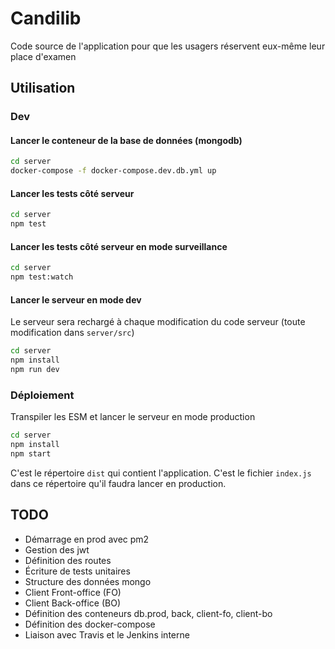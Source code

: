 # Candilib

Code source de l'application pour que les usagers réservent eux-même leur place d'examen

## Utilisation

### Dev

#### Lancer le conteneur de la base de données (mongodb)

```bash
cd server
docker-compose -f docker-compose.dev.db.yml up
```

#### Lancer les tests côté serveur

```bash
cd server
npm test
```

#### Lancer les tests côté serveur en mode surveillance

```bash
cd server
npm test:watch
```

#### Lancer le serveur en mode dev

Le serveur sera rechargé à chaque modification du code serveur
(toute modification dans `server/src`)

```bash
cd server
npm install
npm run dev
```

### Déploiement

Transpiler les ESM et lancer le serveur en mode production

```bash
cd server
npm install
npm start
```

C'est le répertoire `dist` qui contient l'application. C'est le fichier `index.js` dans
ce répertoire qu'il faudra lancer en production.

## TODO

- Démarrage en prod avec pm2
- Gestion des jwt
- Définition des routes
- Écriture de tests unitaires
- Structure des données mongo
- Client Front-office (FO)
- Client Back-office (BO)
- Définition des conteneurs db.prod, back, client-fo, client-bo
- Définition des docker-compose
- Liaison avec Travis et le Jenkins interne
